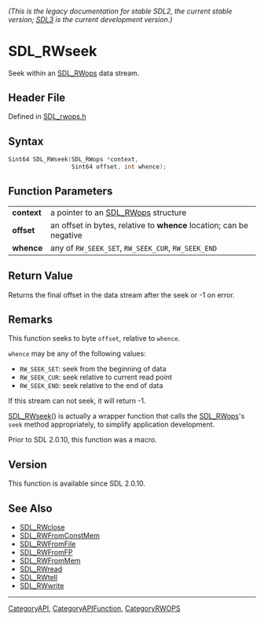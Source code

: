###### (This is the legacy documentation for stable SDL2, the current stable version; [SDL3](https://wiki.libsdl.org/SDL3/) is the current development version.)
# SDL_RWseek

Seek within an [SDL_RWops](SDL_RWops) data stream.

## Header File

Defined in [SDL_rwops.h](https://github.com/libsdl-org/SDL/blob/SDL2/include/SDL_rwops.h)

## Syntax

```c
Sint64 SDL_RWseek(SDL_RWops *context,
                  Sint64 offset, int whence);

```

## Function Parameters

|                 |                                                                      |
| --------------- | -------------------------------------------------------------------- |
| **context**     | a pointer to an [SDL_RWops](SDL_RWops) structure                     |
| **offset**      | an offset in bytes, relative to **whence** location; can be negative |
| **whence**      | any of `RW_SEEK_SET`, `RW_SEEK_CUR`, `RW_SEEK_END`                   |

## Return Value

Returns the final offset in the data stream after the seek or -1 on error.

## Remarks

This function seeks to byte `offset`, relative to `whence`.

`whence` may be any of the following values:

- `RW_SEEK_SET`: seek from the beginning of data
- `RW_SEEK_CUR`: seek relative to current read point
- `RW_SEEK_END`: seek relative to the end of data

If this stream can not seek, it will return -1.

[SDL_RWseek](SDL_RWseek)() is actually a wrapper function that calls the
[SDL_RWops](SDL_RWops)'s `seek` method appropriately, to simplify
application development.

Prior to SDL 2.0.10, this function was a macro.

## Version

This function is available since SDL 2.0.10.

## See Also

- [SDL_RWclose](SDL_RWclose)
- [SDL_RWFromConstMem](SDL_RWFromConstMem)
- [SDL_RWFromFile](SDL_RWFromFile)
- [SDL_RWFromFP](SDL_RWFromFP)
- [SDL_RWFromMem](SDL_RWFromMem)
- [SDL_RWread](SDL_RWread)
- [SDL_RWtell](SDL_RWtell)
- [SDL_RWwrite](SDL_RWwrite)

----
[CategoryAPI](CategoryAPI), [CategoryAPIFunction](CategoryAPIFunction), [CategoryRWOPS](CategoryRWOPS)

